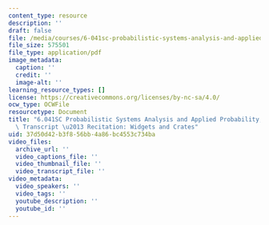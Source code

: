 ```yaml
---
content_type: resource
description: ''
draft: false
file: /media/courses/6-041sc-probabilistic-systems-analysis-and-applied-probability-fall-2013/37d50d42b3f856bb4a86bc4553c734ba_MIT6_041SCF13_Widgets_and_Crates_300k.pdf
file_size: 575501
file_type: application/pdf
image_metadata:
  caption: ''
  credit: ''
  image-alt: ''
learning_resource_types: []
license: https://creativecommons.org/licenses/by-nc-sa/4.0/
ocw_type: OCWFile
resourcetype: Document
title: "6.041SC Probabilistic Systems Analysis and Applied Probability, Fall 2013\
  \ Transcript \u2013 Recitation: Widgets and Crates"
uid: 37d50d42-b3f8-56bb-4a86-bc4553c734ba
video_files:
  archive_url: ''
  video_captions_file: ''
  video_thumbnail_file: ''
  video_transcript_file: ''
video_metadata:
  video_speakers: ''
  video_tags: ''
  youtube_description: ''
  youtube_id: ''
---
```

